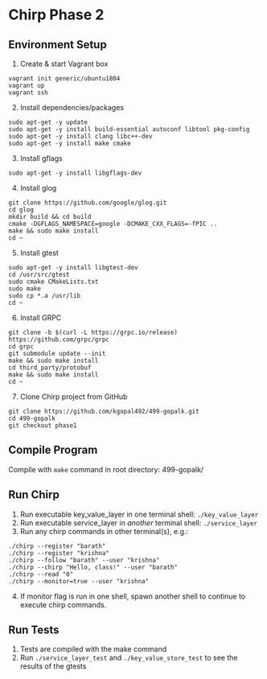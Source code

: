 # Chirp Phase 2
## Environment Setup
1. Create & start Vagrant box
```
vagrant init generic/ubuntu1804
vagrant up
vagrant ssh
```
2. Install dependencies/packages
```
sudo apt-get -y update
sudo apt-get -y install build-essential autoconf libtool pkg-config
sudo apt-get -y install clang libc++-dev
sudo apt-get -y install make cmake
```
3. Install gflags
```
sudo apt-get -y install libgflags-dev
```

4. Install glog
```
git clone https://github.com/google/glog.git
cd glog
mkdir build && cd build
cmake -DGFLAGS_NAMESPACE=google -DCMAKE_CXX_FLAGS=-fPIC ..
make && sudo make install
cd ~
```

5. Install gtest
```
sudo apt-get -y install libgtest-dev
cd /usr/src/gtest
sudo cmake CMakeLists.txt
sudo make
sudo cp *.a /usr/lib
cd ~
```

6. Install GRPC
```
git clone -b $(curl -L https://grpc.io/release) https://github.com/grpc/grpc
cd grpc
git submodule update --init
make && sudo make install
cd third_party/protobuf
make && sudo make install
cd ~
```

7. Clone Chirp project from GitHub
```
git clone https://github.com/kgopal492/499-gopalk.git
cd 499-gopalk
git checkout phase1
```

## Compile Program
Compile with `make` command in root directory: 499-gopalk/

## Run Chirp
1. Run executable key_value_layer in one terminal shell: `./key_value_layer`
2. Run executable service_layer in *another* terminal shell: `./service_layer`
3. Run any chirp commands in other terminal(s), e.g.:

```
./chirp --register "barath"
./chirp --register "krishna"
./chirp --follow "barath" --user "krishna"
./chirp --chirp "Hello, class!" --user "barath"
./chirp --read "0"
./chirp --monitor=true --user "krishna"
```
4. If monitor flag is run in one shell, spawn another shell to continue to execute chirp commands.

## Run Tests
1. Tests are compiled with the make command
2. Run `./service_layer_test` and `./key_value_store_test` to see the results of the gtests
